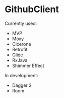 # GithubClient
Currently used:
- MVP
- Moxy
- Cicerone
- Retrofit
- Glide
- RxJava
- Shimmer Effect

In development: 
- Dagger 2
- Room

